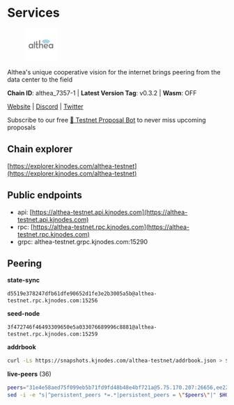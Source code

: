 # Services

<figure><img src="https://raw.githubusercontent.com/kj89/cosmos-images/main/logos/althea.png" alt=""><figcaption></figcaption></figure>

Althea's unique cooperative vision for the internet  brings peering from the data center to the field

**Chain ID**: althea_7357-1 | **Latest Version Tag**: v0.3.2 | **Wasm**: OFF

[Website](https://www.althea.net) | [Discord](https://discord.gg/ZTKWfpDs) | [Twitter](https://twitter.com/altheanetwork)



Subscribe to our free [🤖 Testnet Proposal Bot](https://t.me/kjnodes_testnet_proposal_bot) to never miss upcoming proposals


## Chain explorer
[https://explorer.kjnodes.com/althea-testnet](https://explorer.kjnodes.com/althea-testnet)

## Public endpoints

* api: [https://althea-testnet.api.kjnodes.com](https://althea-testnet.api.kjnodes.com)
* rpc: [https://althea-testnet.rpc.kjnodes.com](https://althea-testnet.rpc.kjnodes.com)
* grpc: althea-testnet.grpc.kjnodes.com:15290

## Peering

**state-sync**

```text
d5519e378247dfb61dfe90652d1fe3e2b3005a5b@althea-testnet.rpc.kjnodes.com:15256
```

**seed-node**

```text
3f472746f46493309650e5a033076689996c8881@althea-testnet.rpc.kjnodes.com:15259
```

**addrbook**
```bash
curl -Ls https://snapshots.kjnodes.com/althea-testnet/addrbook.json > $HOME/.althea/config/addrbook.json
```

**live-peers** (36)
```bash
peers="31e4e58aed75f099eb5b71fd9fd48b48e4bf721a@5.75.170.207:26656,ee22e048af133e8e83d594314a67b89be964eb37@138.201.225.104:47856,bcec1c0df99526be43efa248491b87e8a2374ebe@94.130.26.9:26956,938388d1a011858d6238bf22944ab2dcba9b22a8@65.108.199.206:36656,ff3fe47b494b0bf3dedf2d47dc9acf0e2ba3b7ae@65.108.43.113:52656,733e9d5f995c2866df9f2e1254551940f060a70c@51.159.159.112:26656,ba247bdf826a9636a8276d6a00d8004755f6bb18@162.19.238.210:26656,c1c28d02ef687f2d80b8e4540d9297835e75b6f0@139.59.67.156:26656,d5519e378247dfb61dfe90652d1fe3e2b3005a5b@65.109.68.190:52656,cc542d9fb5f93780fc4004aa67f2b502686a24e8@144.76.27.79:61056,0d4220d2bbda711183a8db6f45c26b1541fa0d6a@65.109.116.204:21856,937dcf8c45b7c64e5188a7036427f2ce86383035@95.165.89.222:24126,698edcaf59b14f7bf50b681ef1ee3046fa062c77@65.109.92.235:11056,5bad7ac6f006ee3b6f52dc91e85b5aae8e488233@194.163.149.53:26656,76932bbeb29836c6405329c21358d051ef6e33a3@65.109.65.163:21856,17edf24237b1c2b5b196d344761f964407d05862@65.108.233.109:12456,8af3c5f2e975150cbf2d57bea182c2ca0fb808d2@65.21.237.170:10456,d26fddea7ceb8cb5a52223702a23757cb09fad37@207.180.199.115:31656,5df46d6901ca3487b640950cd0ffedd315536ca1@161.97.139.245:26656,0aac1fc75b4a613f6bb7d15c6250350d478227a6@66.45.231.30:11144,4f5eb5164329a61fc898ac75849ae873c8e539c9@66.172.36.135:14656,fd54b3d5e49c047dae61ca3a8e430f500eab783c@65.109.92.148:26656,0037b2dc30933fa5c027a83be39f0061253ff83b@5.189.157.140:26656,1d9a103d1e24c590bdfb577537eddd19a322f886@65.109.92.240:17886,04917b5810df2a380c1b18d83f577f1aba550818@222.106.187.14:53300,22e7abeb10ac7042bce01c18d08958d9f3962a30@65.108.225.158:12456,f6e3f995ba1c3ceed8bd556d9a23d2922d98a9a6@66.172.36.136:14656,975393744d620d9dcb8dfd21c0282a6285766523@176.57.184.215:26656,bc55fa695313549672c4a480143dc400eaada16b@138.201.136.49:29656,2cd7bd0bb40ed6f16ff7a9617ae8c7a74ce06e34@148.251.91.219:26656,6c3d7683bf40a521b7c22391fd6c989b46a2e0e2@78.46.106.75:27656,ccc09b0fb3c5f6b2dc826a6896bf43b099921bdb@207.180.253.242:26656,7eb055628aee375914d7d265ef4bc01ea692fe95@65.109.82.106:31656,90d692d481c1c4739ba8a7045b5552fa8d410901@88.99.164.158:17886,cd71580f8ab4af6beeaf867702a86ca6f9331f71@65.19.136.133:23296,9aa8a73ea9364aa3cf7806d4dd25b6aed88d8152@190.2.136.144:11356"
sed -i -e "s|^persistent_peers *=.*|persistent_peers = \"$peers\"|" $HOME/.althea/config/config.toml
```
